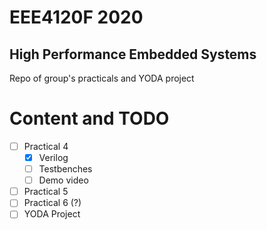 # EEE4120F 2020
## High Performance Embedded Systems
Repo of group's practicals and YODA project
<br>
# Content and TODO
- [ ] Practical 4
  - [x] Verilog
  - [ ] Testbenches
  - [ ] Demo video
- [ ] Practical 5
- [ ] Practical 6 (?)
- [ ] YODA Project
